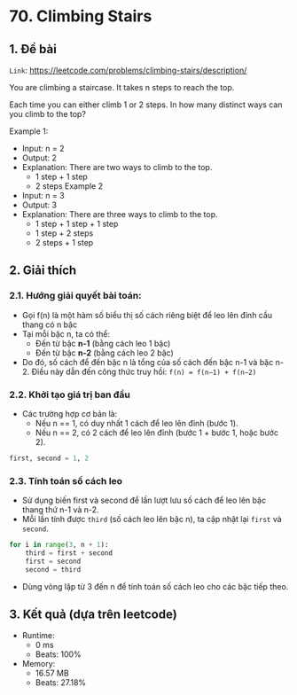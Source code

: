 # 70. Climbing Stairs
## 1. Đề bài
`Link`: https://leetcode.com/problems/climbing-stairs/description/

You are climbing a staircase. It takes n steps to reach the top.

Each time you can either climb 1 or 2 steps. In how many distinct ways can you climb to the top?

Example 1:
- Input: n = 2
- Output: 2
- Explanation: There are two ways to climb to the top.
    + 1 step + 1 step
    + 2 steps
Example 2 
- Input: n = 3
- Output: 3
- Explanation: There are three ways to climb to the top.
    + 1 step + 1 step + 1 step
    + 1 step + 2 steps
    + 2 steps + 1 step
## 2. Giải thích
### 2.1. Hướng giải quyết bài toán:
- Gọi f(n) là một hàm số biểu thị số cách riêng biệt để leo lên đỉnh cầu thang có n bậc
- Tại mỗi bậc n, ta có thể:
    + Đến từ bậc **n-1** (bằng cách leo 1 bậc)
    + Đến từ bậc **n-2** (bằng cách leo 2 bậc)
- Do đó, số cách để đến bậc n là tổng của số cách đến bậc n-1 và bậc n-2. Điều này dẫn đến công thức truy hồi:
```f(n) = f(n−1) + f(n−2)```

### 2.2. Khởi tạo giá trị ban đầu
- Các trường hợp cơ bản là:
    + Nếu n == 1, có duy nhất 1 cách để leo lên đỉnh (bước 1).
    + Nếu n == 2, có 2 cách để leo lên đỉnh (bước 1 + bước 1, hoặc bước 2).  
```python
first, second = 1, 2
```
### 2.3. Tính toán số cách leo
- Sử dụng biến first và second để lần lượt lưu số cách để leo lên bậc thang thứ n-1 và n-2. 
- Mỗi lần tính được `third` (số cách leo lên bậc n), ta cập nhật lại `first` và `second`.
```python
for i in range(3, n + 1):
    third = first + second
    first = second
    second = third
```
- Dùng vòng lặp từ 3 đến n để tính toán số cách leo cho các bậc tiếp theo. 

## 3. Kết quả (dựa trên leetcode)
- Runtime:
    + 0 ms
    + Beats: 100%
- Memory:
    + 16.57 MB
    + Beats: 27.18%
